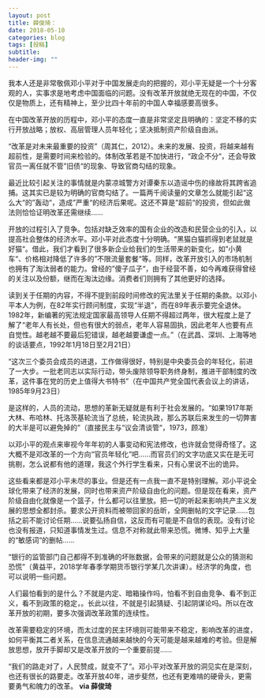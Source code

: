 ```yaml
---
layout: post
title: 薛俊琦：
date: 2018-05-10
categories: blog
tags: [投稿]
subtitle:
header-img: ""
---
```

我本人还是非常敬佩邓小平对于中国发展走向的把握的，邓小平无疑是一个十分客观的人，实事求是地考虑中国面临的问题。没有改革开放就绝无现在的中国，不仅仅是物质上，还有精神上，至少比四十年前的中国人幸福感要高很多。

在中国改革开放的历程中，邓小平的态度一直是非常坚定且明确的：坚定不移的实行开放战略；放权、高层管理人员年轻化；坚决抵制资产阶级自由派。

“改革是对未来最重要的投资”（周其仁，2012）。未来的发展、投资，将越来越有超前性，是需要时间来检验的。体制改革若是不加快进行，“政企不分“，还会导致官员一离任就不管”旧债“的现象、导致官商勾结的现象。

最近比较引起关注的事情就是内蒙凉城警方对谭秦东以造谣中伤的缘故将其跨省追捕。这其实已是较为明确的官商勾结了。一篇两千阅读量的文章怎么就能引起“这么大“的”轰动“，造成”严重“的经济后果呢。这还不算是”超前“的投资，但如此做法则恰恰证明改革还需继续……

开放的过程引入了竞争。包括对缺乏效率的国有企业的改造和民营企业的引入，以提高社会整体的经济水平。邓小平对此态度十分明确。“黑猫白猫抓得到老鼠就是好猫“。借此，我们才看到了很多新企业给我们的生活带来的新变化，如”小黄车“、价格相对降低了许多的”不限流量套餐“等。同样，改革开放引入的市场机制也拥有了淘汰弱者的能力。曾经的”傻子瓜子“，由于经营不善，如今再难获得曾经的关注以及份额，继而在淘汰边缘。消费者们则拥有了其他更好的选择。

读到关于任期的内容，不得不提到前段时间修改的宪法里关于任期的条款。以邓小平本人为例，在82年实行顾问制度，实现“半退”，而在89年表示要完全退休。1982年，新编著的宪法规定国家最高领导人任期不得超过两年，很大程度上是了解了“老年人有长处，但也有很大的弱点，老年人容易固执，因此老年人也要有点自觉性。越老越不要最后犯错误，越老越要谦虚一点。”（在武昌、深圳、上海等地的谈话要点，1992年1月18日至2月21日）

“这次三个委员会成员的进退，工作做得很好，特别是中央委员会的年轻化，前进了一大步。一批老同志以实际行动，带头废除领导职务终身制，推进干部制度的改革，这件事在党的历史上值得大书特书”（在中国共产党全国代表会议上的讲话，1985年9月23日）

是这样的，人员的流动，思想的革新无疑就是有利于社会发展的。“如果1917年斯大林、布哈林、托洛茨基轮流当了总统，轮流执政，那么苏联后来发生的一切弊害的大半是可以避免掉的”（直接民主与“议会清谈管“，1973，顾准）

以邓小平的观点来审视今年年初的人事变动和宪法修改，也许就会觉得奇怪了。这大概不是邓改革的一个方向“官员年轻化”吧……而官员们的文字功底又实在是无可挑剔，怎么说都有他的道理，我这个外行学生看来，只有心里说不出的诡异。


这些看来都是邓小平未尽的事业。但是还有一点我一直不是特别理解。邓小平说全球化带来了经济的发展，同时也带来资产阶级自由化的问题。但是现在看来，资产阶级自由化就像是一个篮子，什么都可以往里放。把一切的听起来影响共产主义发展的思想全都封杀。要求公开资料而被带回家的岳昕，全网删帖的文字记录……包括之前不能讨论任期……说要弘扬自信，这反而有可能是不自信的表现。没有讨论也没有报道，只知道事情发生过。信息不对称就此带来恐慌。微博、知乎上大量的“敏感词“的删帖……

“银行的监管部门自己都得不到准确的坏账数据，会带来的问题就是公众的猜测和恐慌”（黄益平，2018学年春季学期货币银行学某几次讲课）。经济学的角度，也可以说明一些问题。

人们最怕看到的是什么？不就是内定、暗箱操作吗，怕看不到自由竞争、看不到正义，看不到政策的稳定，。长此以往，不就是引起猜疑、引起阴谋论吗。所以在改革开放的初期，要多次强调改革政策的连续性。

改革需要稳定的环境，而太过度的民主环境则可能带来不稳定，影响改革的进度，如何平衡其二者关系，在信息流通越来越快的今天可能是越来越难的考验。但是解放思想，放开手脚却又是改革开放的一个重要前提……

“我们的路走对了，人民赞成，就变不了“。邓小平对改革开放的洞见实在是深刻，也还有很长的路要走。改革开放40年，进步斐然，也还有更难啃的硬骨头，更需要勇气和魄力的改革。
**via 薛俊琦**
